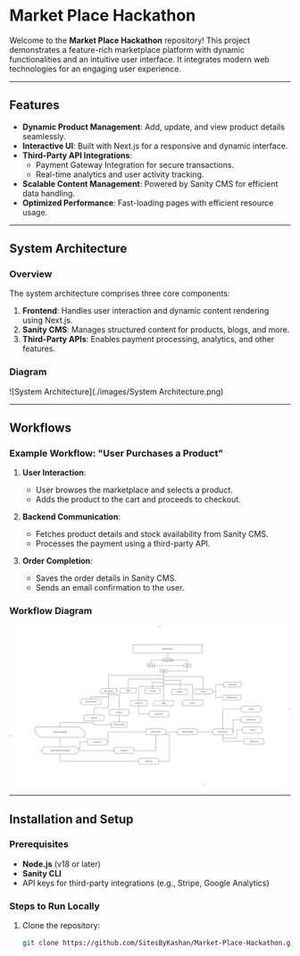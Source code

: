 # Market Place Hackathon

Welcome to the **Market Place Hackathon** repository! This project demonstrates a feature-rich marketplace platform with dynamic functionalities and an intuitive user interface. It integrates modern web technologies for an engaging user experience.

---

## Features

- **Dynamic Product Management**: Add, update, and view product details seamlessly.
- **Interactive UI**: Built with Next.js for a responsive and dynamic interface.
- **Third-Party API Integrations**:
  - Payment Gateway Integration for secure transactions.
  - Real-time analytics and user activity tracking.
- **Scalable Content Management**: Powered by Sanity CMS for efficient data handling.
- **Optimized Performance**: Fast-loading pages with efficient resource usage.

---

## System Architecture

### Overview

The system architecture comprises three core components:

1. **Frontend**: Handles user interaction and dynamic content rendering using Next.js.
2. **Sanity CMS**: Manages structured content for products, blogs, and more.
3. **Third-Party APIs**: Enables payment processing, analytics, and other features.

### Diagram

![System Architecture](./images/System Architecture.png)

---

## Workflows

### Example Workflow: "User Purchases a Product"

1. **User Interaction**:
   - User browses the marketplace and selects a product.
   - Adds the product to the cart and proceeds to checkout.

2. **Backend Communication**:
   - Fetches product details and stock availability from Sanity CMS.
   - Processes the payment using a third-party API.

3. **Order Completion**:
   - Saves the order details in Sanity CMS.
   - Sends an email confirmation to the user.

### Workflow Diagram

![Workflow Diagram](./Documentation/images/workflow.png)

---

## Installation and Setup

### Prerequisites

- **Node.js** (v18 or later)
- **Sanity CLI**
- API keys for third-party integrations (e.g., Stripe, Google Analytics)

### Steps to Run Locally

1. Clone the repository:
   ```bash
   git clone https://github.com/SitesByKashan/Market-Place-Hackathon.git

